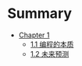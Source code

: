 # Summary

* [Chapter 1](chapter1/README.md)
    * [1.1 编程的本质](chapter1/chapter1_1.md)
    * [1.2 未来预测](chapter1/chapter1_2.md)
